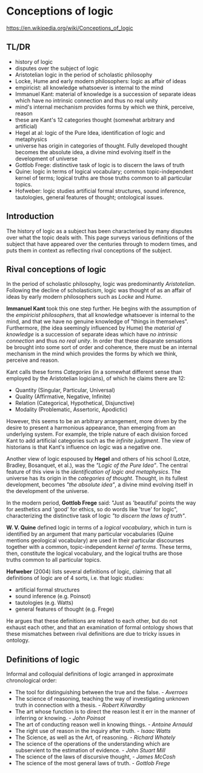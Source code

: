 # Conceptions of logic

https://en.wikipedia.org/wiki/Conceptions_of_logic

## TL/DR

- history of logic
- disputes over the subject of logic
- Aristotelian logic in the period of scholastic philosophy
- Locke, Hume and early modern philosophers: logic as affair of ideas
- empiricist: all knowledge whatsoever is internal to the mind
- Immanuel Kant: material of knowledge is a succession of separate ideas which have no intrinsic connection and thus no real unity
- mind's internal mechanism provides forms by which we think, perceive, reason
- these are Kant's 12 categories thought (somewhat arbitrary and artificial)
- Hegel at al: logic of the Pure Idea, identification of logic and metaphysics
- universe has origin in categories of thought. Fully developed thought becomes the absolute idea, a divine mind evolving itself in the development of universe
- Gottlob Frege: distinctive task of logic is to discern the laws of truth
- Quine: logic in terms of logical vocabulary; common topic-independent kernel of terms; logical truths are those truths common to all particular topics.
- Hofweber: logic studies artificial formal structures, sound inference, tautologies, general features of thought; ontological issues.


## Introduction

The history of logic as a subject has been characterised by many disputes over what the topic deals with. This page surveys various definitions of the subject that have appeared over the centuries through to modern times, and puts them in context as reflecting rival conceptions of the subject.

## Rival conceptions of logic

In the period of scholastic philosophy, logic was predominantly *Aristotelian*. Following the decline of scholasticism, logic was thought of as an affair of ideas by early modern philosophers such as *Locke* and *Hume*.

**Immanuel Kant** took this one step further. He begins with the assumption of the *empiricist philosophers*, that all knowledge whatsoever is internal to the mind, and that we have no genuine knowledge of "things in themselves". Furthermore, (the idea seemingly influenced by Hume) the *material of knowledge* is a succession of separate ideas which have *no intrinsic connection* and thus *no real unity*. In order that these disparate sensations be brought into some sort of order and coherence, there must be an internal mechanism in the mind which provides the forms by which we think, perceive and reason.

Kant calls these forms *Categories* (in a somewhat different sense than employed by the Aristotelian logicians), of which he claims there are 12:
- Quantity (Singular,    Particular,   Universal)
- Quality  (Affirmative, Negative,     Infinite)
- Relation (Categorical, Hypothetical, Disjunctive)
- Modality (Problematic, Assertoric,   Apodictic)

However, this seems to be an arbitrary arrangement, more driven by the desire to present a harmonious appearance, than emerging from an underlying system. For example, the triple nature of each division forced Kant to add artificial categories such as the *infinite judgment*. The view of historians is that Kant's influence on logic was a negative one.

Another view of logic espoused by **Hegel** and others of his school (Lotze, Bradley, Bosanquet, et al.), was the *"Logic of the Pure Idea"*. The central feature of this view is the *identification of logic and metaphysics*. The universe has its origin in the *categories of thought*. Thought, in its fullest development, becomes *"the absolute idea"*, a divine mind evolving itself in the development of the universe.

In the modern period, **Gottlob Frege** said: "Just as 'beautiful' points the way for aesthetics and 'good' for ethics, so do words like 'true' for logic", characterizing the distinctive task of logic *"to discern the laws of truth"*.

**W. V. Quine** defined logic in terms of a *logical vocabulary*, which in turn is identified by an argument that many particular vocabularies (Quine mentions geological vocabulary) are used in their particular discourses together with a common, topic-independent *kernel of terms*. These terms, then, constitute the logical vocabulary, and the logical truths are those truths common to all particular topics.

**Hofweber** (2004) lists several definitions of logic, claiming that all definitions of logic are of 4 sorts, i.e. that logic studies:
- artificial formal structures
- sound inference (e.g. Poinsot)
- tautologies (e.g. Watts)
- general features of thought (e.g. Frege)

He argues that these definitions are related to each other, but do not exhaust each other, and that an examination of formal ontology shows that these mismatches between rival definitions are due to tricky issues in ontology.

## Definitions of logic

Informal and colloquial definitions of logic arranged in approximate chronological order:
* The tool for distinguishing between the true and the false. - *Averroes*
* The science of reasoning, teaching the way of investigating unknown truth in connection with a thesis. - *Robert Kilwardby*
* The art whose function is to direct the reason lest it err in the manner of inferring or knowing. - *John Poinsot*
* The art of conducting reason well in knowing things. - *Antoine Arnauld*
* The right use of reason in the inquiry after truth. - *Isaac Watts*
* The Science, as well as the Art, of reasoning. - *Richard Whately*
* The science of the operations of the understanding which are subservient to the estimation of evidence. - *John Stuart Mill*
* The science of the laws of discursive thought, - *James McCosh*
* The science of the most general laws of truth. - *Gottlob Frege*
